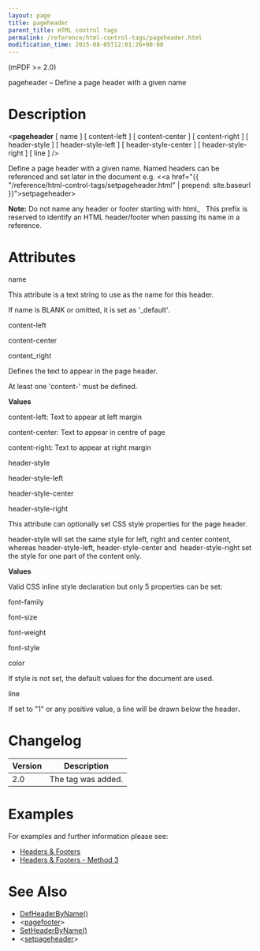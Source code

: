 ```yaml
---
layout: page
title: pageheader
parent_title: HTML control tags
permalink: /reference/html-control-tags/pageheader.html
modification_time: 2015-08-05T12:01:26+00:00
---
```


(mPDF &gt;= 2.0)

pageheader – Define a page header with a given name

# Description

&lt;<b>pageheader</b> [ <span class="parameter">name</span> ] [ <span class="parameter">content-left</span> ] [ <span class="parameter">content-center</span> ] [ <span class="parameter">content-right</span> ] [ <span class="parameter">header-style</span> ] [ <span class="parameter">header-style-left</span> ] [ <span class="parameter">header-style-center</span> ] [ <span class="parameter">header-style-right</span> ] [ <span class="parameter">line</span> ] /&gt;

Define a page header with a given name. Named headers can be referenced and set later in the document e.g. &lt;<a href="{{ "/reference/html-control-tags/setpageheader.html" | prepend: site.baseurl }}">setpageheader</a>&gt;

<div class="alert alert-info" role="alert"><strong>Note:</strong> Do not name any header or footer starting with html_&nbsp;&nbsp; This prefix is reserved to identify an <span class="smallblock">HTML</span> header/footer when passing its name in a reference.</div>

# Attributes

<span class="parameter">name</span>

This attribute is a text string to use as the name for this header.

If name is <span class="smallblock">BLANK</span> or omitted, it is set as '_default'.

<span class="parameter">content-left

content-center

content_right</span>

Defines the text to appear in the page header.

At least one 'content-' must be defined.

<b>Values</b> 

<span class="parameter">content-left</span>: Text to appear at left margin

<span class="parameter">content-center</span>: Text to appear in centre of page

<span class="parameter">content-right</span>: Text to appear at right margin

<span class="parameter">header-style

header-style-left

</span><span class="parameter">header-style-center

</span><span class="parameter">header-style-right</span>

This attribute can optionally set CSS style properties for the page header.

<span class="parameter">header-style</span> will set the same style for left, right and center content, whereas <span class="parameter">header-style-left</span>, <span class="parameter">header-style-center</span> and&nbsp; <span class="parameter">header-style-right</span> set the style for one part of the content only.

<b>Values</b>

Valid CSS inline style declaration but only 5 properties can be set:

<span class="parameter">font-family

font-size

font-weight

font-style

color

</span>If style is not set, the default values for the document are used.

<span class="parameter">line</span>

If set to "1" or any positive value, a line will be drawn below the header<b>.</b>

# Changelog

<table class="table"> <thead>
<tr> <th>Version</th><th>Description</th> </tr>
</thead> <tbody>
<tr>
<td>2.0</td>
<td>The tag was added.</td>
</tr>
</tbody> </table>

# Examples

For examples and further information please see:

<ul>
<li class="manual_boxlist"><a href="{{ "/headers-footers/headers-footers.html" | prepend: site.baseurl }}">Headers &amp; Footers</a></li>
<li class="manual_boxlist"><a href="{{ "/headers-footers/method-3.html" | prepend: site.baseurl }}">Headers &amp; Footers - Method 3</a></li>
</ul>

# See Also

<ul>
<li class="manual_boxlist"><a href="{{ "/reference/mpdf-functions/defheaderbyname.html" | prepend: site.baseurl }}">DefHeaderByName()</a></li>
<li class="manual_boxlist">&lt;<a href="{{ "/reference/html-control-tags/pagefooter.html" | prepend: site.baseurl }}">pagefooter</a>&gt;</li>
<li class="manual_boxlist"><a href="{{ "/reference/mpdf-functions/setheaderbyname.html" | prepend: site.baseurl }}">SetHeaderByName()</a></li>
<li class="manual_boxlist">&lt;<a href="{{ "/reference/html-control-tags/setpageheader.html" | prepend: site.baseurl }}">setpageheader</a>&gt;</li>
</ul>

